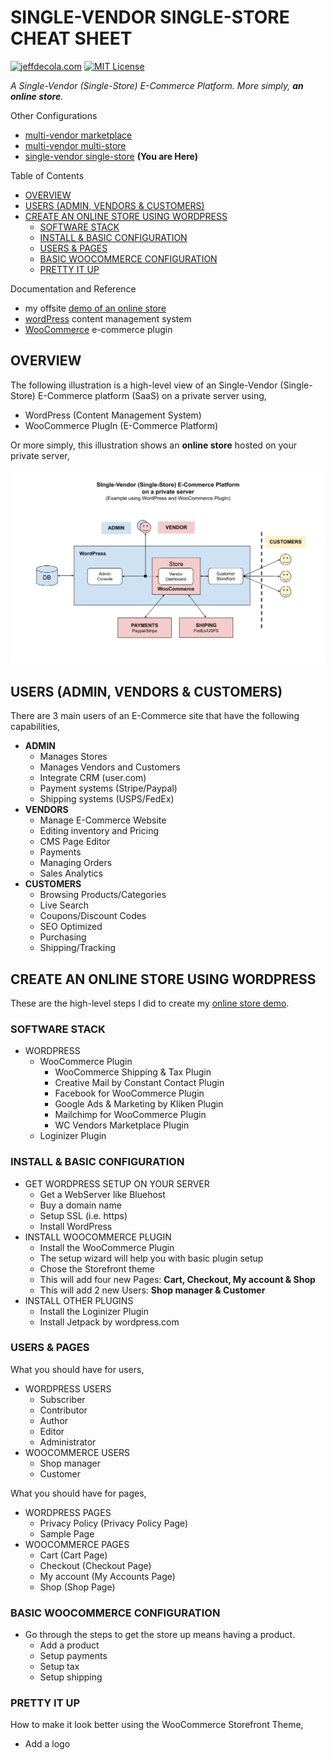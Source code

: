 # SINGLE-VENDOR SINGLE-STORE CHEAT SHEET

[![jeffdecola.com](https://img.shields.io/badge/website-jeffdecola.com-blue)](https://jeffdecola.com)
[![MIT License](https://img.shields.io/:license-mit-blue.svg)](https://jeffdecola.mit-license.org)

_A Single-Vendor (Single-Store) E-Commerce Platform.
More simply, **an online store**._

Other Configurations

* [multi-vendor marketplace](https://github.com/JeffDeCola/my-cheat-sheets/tree/master/software/service-architectures/software-as-a-service/content-management/multi-vendor-marketplace-cheat-sheet)
* [multi-vendor multi-store](https://github.com/JeffDeCola/my-cheat-sheets/tree/master/software/service-architectures/software-as-a-service/content-management/multi-vendor-multi-store-cheat-sheet)
* [single-vendor single-store](https://github.com/JeffDeCola/my-cheat-sheets/tree/master/software/service-architectures/software-as-a-service/content-management/single-vendor-single-store-cheat-sheet)
  **(You are Here)**

Table of Contents

* [OVERVIEW](https://github.com/JeffDeCola/my-cheat-sheets/tree/master/software/service-architectures/software-as-a-service/content-management/single-vendor-single-store-cheat-sheet#overview)
* [USERS (ADMIN, VENDORS & CUSTOMERS)](https://github.com/JeffDeCola/my-cheat-sheets/tree/master/software/service-architectures/software-as-a-service/content-management/single-vendor-single-store-cheat-sheet#users-admin-vendors--customers)
* [CREATE AN ONLINE STORE USING WORDPRESS](https://github.com/JeffDeCola/my-cheat-sheets/tree/master/software/service-architectures/software-as-a-service/content-management/single-vendor-single-store-cheat-sheet#create-an-online-store-using-wordpress)
  * [SOFTWARE STACK](https://github.com/JeffDeCola/my-cheat-sheets/tree/master/software/service-architectures/software-as-a-service/content-management/single-vendor-single-store-cheat-sheet#software-stack)
  * [INSTALL & BASIC CONFIGURATION](https://github.com/JeffDeCola/my-cheat-sheets/tree/master/software/service-architectures/software-as-a-service/content-management/single-vendor-single-store-cheat-sheet#install--basic-configuration)
  * [USERS & PAGES](https://github.com/JeffDeCola/my-cheat-sheets/tree/master/software/service-architectures/software-as-a-service/content-management/single-vendor-single-store-cheat-sheet#users--pages)
  * [BASIC WOOCOMMERCE CONFIGURATION](https://github.com/JeffDeCola/my-cheat-sheets/tree/master/software/service-architectures/software-as-a-service/content-management/single-vendor-single-store-cheat-sheet#basic-woocommerce-configuration)
  * [PRETTY IT UP](https://github.com/JeffDeCola/my-cheat-sheets/tree/master/software/service-architectures/software-as-a-service/content-management/single-vendor-single-store-cheat-sheet#pretty-it-up)

Documentation and Reference

* my offsite
  [demo of an online store](https://single-vendor-single-store.jeffdecola.com)
* [wordPress](https://github.com/JeffDeCola/my-cheat-sheets/tree/master/software/service-architectures/software-as-a-service/content-management/wordpress-cheat-sheet)
  content management system
* [WooCommerce](https://woocommerce.com/)
  e-commerce plugin

## OVERVIEW

The following illustration is a high-level view of an
Single-Vendor (Single-Store) E-Commerce platform (SaaS)
on a private server using,

* WordPress (Content Management System)
* WooCommerce PlugIn (E-Commerce Platform)

Or more simply, this illustration shows an **online store**
hosted on your private server,

![IMAGE - single-vendor-single-store.jpg - IMAGE](../../../../../docs/pics/software/service-architectures/single-vendor-single-store.svg)

## USERS (ADMIN, VENDORS & CUSTOMERS)

There are 3 main users of an E-Commerce site that have
the following capabilities,

* **ADMIN**
  * Manages Stores
  * Manages Vendors and Customers
  * Integrate CRM (user.com)
  * Payment systems (Stripe/Paypal)
  * Shipping systems (USPS/FedEx)
* **VENDORS**
  * Manage E-Commerce Website
  * Editing inventory and Pricing
  * CMS Page Editor
  * Payments
  * Managing Orders
  * Sales Analytics
* **CUSTOMERS**
  * Browsing Products/Categories
  * Live Search
  * Coupons/Discount Codes
  * SEO Optimized
  * Purchasing
  * Shipping/Tracking

## CREATE AN ONLINE STORE USING WORDPRESS

These are the high-level steps I did to create my
[online store demo](https://single-vendor-single-store.jeffdecola.com).

### SOFTWARE STACK

* WORDPRESS
  * WooCommerce Plugin
    * WooCommerce Shipping & Tax Plugin
    * Creative Mail by Constant Contact Plugin
    * Facebook for WooCommerce Plugin
    * Google Ads & Marketing by Kliken Plugin
    * Mailchimp for WooCommerce Plugin
    * WC Vendors Marketplace Plugin
  * Loginizer Plugin

### INSTALL & BASIC CONFIGURATION

* GET WORDPRESS SETUP ON YOUR SERVER
  * Get a WebServer like Bluehost
  * Buy a domain name
  * Setup SSL (i.e. https)
  * Install WordPress
* INSTALL WOOCOMMERCE PLUGIN
  * Install the WooCommerce Plugin
  * The setup wizard will help you with basic plugin setup
  * Chose the Storefront theme
  * This will add four new Pages: **Cart, Checkout, My account & Shop**
  * This will add 2 new Users: **Shop manager & Customer**
* INSTALL OTHER PLUGINS
  * Install the Loginizer Plugin
  * Install Jetpack by wordpress.com

### USERS & PAGES

What you should have for users,

* WORDPRESS USERS
  * Subscriber
  * Contributor
  * Author
  * Editor
  * Administrator
* WOOCOMMERCE USERS
  * Shop manager
  * Customer

What you should have for pages,

* WORDPRESS PAGES
  * Privacy Policy (Privacy Policy Page)
  * Sample Page
* WOOCOMMERCE PAGES
  * Cart (Cart Page)
  * Checkout (Checkout Page)
  * My account (My Accounts Page)
  * Shop (Shop Page)

### BASIC WOOCOMMERCE CONFIGURATION

* Go through the steps to get the store up means having a product.
  * Add a product
  * Setup payments
  * Setup tax
  * Setup shipping

### PRETTY IT UP

How to make it look better using the WooCommerce Storefront Theme,

* Add a logo
